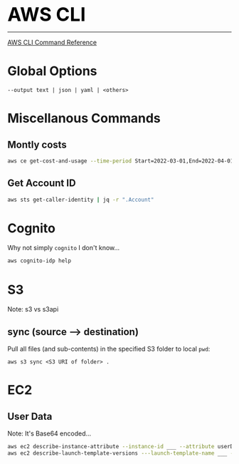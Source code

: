 **<span style="font-size:3em;color:black">AWS CLI</span>**
***

[AWS CLI Command Reference](https://awscli.amazonaws.com/v2/documentation/api/latest/index.html)

# Global Options
```
--output text | json | yaml | <others>
```

# Miscellanous Commands

## Montly costs
```bash
aws ce get-cost-and-usage --time-period Start=2022-03-01,End=2022-04-01 --granularity MONTHLY --metrics BlendedCost
```

## Get Account ID
```bash
aws sts get-caller-identity | jq -r ".Account"
```

# Cognito
Why not simply ```cognito``` I don't know...
```bash
aws cognito-idp help
```

# S3

Note: s3 vs s3api

## sync (source --> destination)

Pull all files (and sub-contents) in the specified S3 folder to local ```pwd```:
```
aws s3 sync <S3 URI of folder> .
```

# EC2

## User Data
Note: It's Base64 encoded...
```bash
aws ec2 describe-instance-attribute --instance-id ___ --attribute userData
aws ec2 describe-launch-template-versions ---launch-template-name ___ --versions 1 | jq '.LaunchTemplateVersions[0].LaunchTemplateData.UserData'
```

